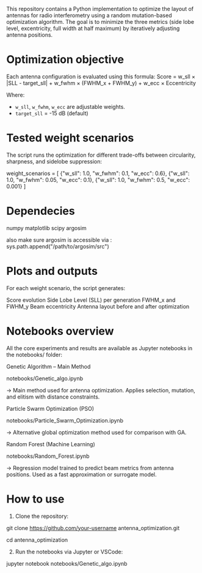 This repository contains a Python implementation to optimize the layout of antennas for radio interferometry using a random mutation-based optimization algorithm. The goal is to minimize the three metrics (side lobe level, excentricity, full width at half maximum) by iteratively adjusting antenna positions.

# Optimization objective

Each antenna configuration is evaluated using this formula:
Score = w_sll × |SLL - target_sll| + w_fwhm × (FWHM_x + FWHM_y) + w_ecc × Eccentricity

Where:
- `w_sll`, `w_fwhm`, `w_ecc` are adjustable weights.
- `target_sll` = -15 dB (default)


# Tested weight scenarios

The script runs the optimization for different trade-offs between circularity, sharpness, and sidelobe suppression:

weight_scenarios = [
    {"w_sll": 1.0, "w_fwhm": 0.1, "w_ecc": 0.6},
    {"w_sll": 1.0, "w_fwhm": 0.05, "w_ecc": 0.1},
    {"w_sll": 1.0, "w_fwhm": 0.5, "w_ecc": 0.001}
]

# Dependecies 

numpy
matplotlib
scipy
argosim 

also make sure argosim is accessible via : sys.path.append("/path/to/argosim/src")

# Plots and outputs 

For each weight scenario, the script generates:

Score evolution
Side Lobe Level (SLL) per generation
FWHM_x and FWHM_y
Beam eccentricity
Antenna layout before and after optimization

# Notebooks overview 

All the core experiments and results are available as Jupyter notebooks in the notebooks/ folder:

Genetic Algorithm – Main Method

notebooks/Genetic_algo.ipynb

→ Main method used for antenna optimization. Applies selection, mutation, and elitism with distance constraints.

Particle Swarm Optimization (PSO)

notebooks/Particle_Swarm_Optimization.ipynb

→ Alternative global optimization method used for comparison with GA.

Random Forest (Machine Learning)

notebooks/Random_Forest.ipynb

→ Regression model trained to predict beam metrics from antenna positions. Used as a fast approximation or surrogate model.

# How to use 

1. Clone the repository:

git clone https://github.com/your-username antenna_optimization.git

cd antenna_optimization

2. Run the notebooks via Jupyter or VSCode:

jupyter notebook notebooks/Genetic_algo.ipynb
